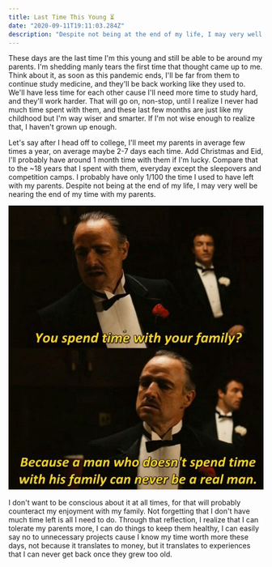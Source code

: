 ```yaml
---
title: Last Time This Young ⏳
date: "2020-09-11T19:11:03.284Z"
description: "Despite not being at the end of my life, I may very well be nearing the end of my time with my parents."
---
```


These days are the last time I'm this young and still be able to be around my parents. I'm shedding manly tears the first time that thought came up to me. Think about it, as soon as this pandemic ends, I'll be far from them to continue study medicine, and they'll be back working like they used to. We'll have less time for each other cause I'll need more time to study hard, and they'll work harder. That will go on, non-stop, until I realize I never had much time spent with them, and these last few months are just like my childhood but I'm way wiser and smarter. If I'm not wise enough to realize that, I haven't grown up enough.

Let's say after I head off to college, I'll meet my parents in average few times a year, on average maybe 2-7 days each time. Add Christmas and Eid, I'll probably have around 1 month time with them if I'm lucky. Compare that to the ~18 years that I spent with them, everyday except the sleepovers and competition camps. I probably have only 1/100 the time I used to have left with my parents. Despite not being at the end of my life, I may very well be nearing the end of my time with my parents.

![Gatsby](./corleone-family.jpg)

I don't want to be conscious about it at all times, for that will probably counteract my enjoyment with my family. Not forgetting that I don't have much time left is all I need to do. Through that reflection, I realize that I can tolerate my parents more, I can do things to keep them healthy, I can easily say no to unnecessary projects cause I know my time worth more these days, not because it translates to money, but it translates to experiences that I can never get back once they grew too old.